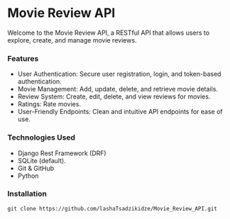 # Movie Review API
Welcome to the Movie Review API, a RESTful API that allows users to explore, create, and manage movie reviews.

### Features
* User Authentication: Secure user registration, login, and token-based authentication.
* Movie Management: Add, update, delete, and retrieve movie details.
* Review System: Create, edit, delete, and view reviews for movies.
* Ratings: Rate movies.
* User-Friendly Endpoints: Clean and intuitive API endpoints for ease of use.

### Technologies Used
* Django Rest Framework (DRF)
* SQLite (default).
* Git & GitHub
* Python

### Installation
```
git clone https://github.com/lashaTsadzikidze/Movie_Review_API.git  
```

